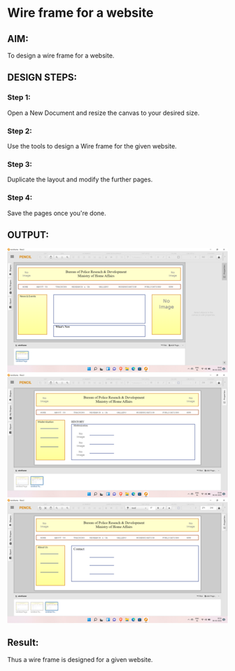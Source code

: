 # Wire frame for a website

## AIM:
To design a wire frame for a website.

## DESIGN STEPS:

### Step 1:
Open a New Document and resize the canvas to your desired size.

### Step 2:
Use the tools to design a Wire frame for the given website.

### Step 3:
Duplicate the layout and modify the further pages.

### Step 4:
Save the pages once you're done.

## OUTPUT:
![output](https://github.com/ragulmani936/wireframeproject/blob/main/screenshot1.png) 
![output](https://github.com/ragulmani936/wireframeproject/blob/main/screenshot2.png) 
![output](https://github.com/ragulmani936/wireframeproject/blob/main/screenshot3.png) 
## Result:
Thus a wire frame is designed for a given website.
